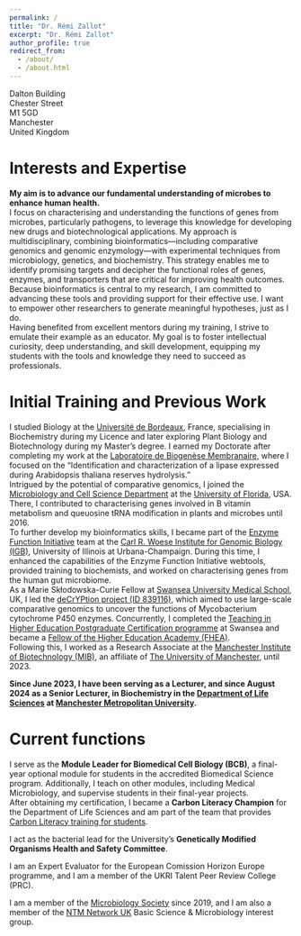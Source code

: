 ```yaml
---
permalink: /
title: "Dr. Rémi Zallot"
excerpt: "Dr. Rémi Zallot"
author_profile: true
redirect_from: 
  - /about/
  - /about.html
---
```

Dalton Building<br>
Chester Street<br>
M1 5GD<br>
Manchester<br>
United Kingdom


Interests and Expertise
======
**My aim is to advance our fundamental understanding of microbes to enhance human health.**<br />
I focus on characterising and understanding the functions of genes from microbes, particularly pathogens, to leverage this knowledge for developing new drugs and biotechnological applications. My approach is multidisciplinary, combining bioinformatics—including comparative genomics and genomic enzymology—with experimental techniques from microbiology, genetics, and biochemistry. This strategy enables me to identify promising targets and decipher the functional roles of genes, enzymes, and transporters that are critical for improving health outcomes.<br />
Because bioinformatics is central to my research, I am committed to advancing these tools and providing support for their effective use. I want to empower other researchers to generate meaningful hypotheses, just as I do.<br />
Having benefited from excellent mentors during my training, I strive to emulate their example as an educator. My goal is to foster intellectual curiosity, deep understanding, and skill development, equipping my students with the tools and knowledge they need to succeed as professionals.

Initial Training and Previous Work
======
I studied Biology at the <a href="https://www.u-bordeaux.fr">Université de Bordeaux</a>, France, specialising in Biochemistry during my Licence and later exploring Plant Biology and Biotechnology during my Master’s degree. I earned my Doctorate after completing my work at the <a href="https://www.biomemb.cnrs.fr">Laboratoire de Biogenèse Membranaire</a>, where I focused on the “Identification and characterization of a lipase expressed during Arabidopsis thaliana reserves hydrolysis.”<br />
Intrigued by the potential of comparative genomics, I joined the <a href="https://microcell.ufl.edu">Microbiology and Cell Science Department</a> at the <a href="https://www.ufl.edu">University of Florida</a>, USA. There, I contributed to characterising genes involved in B vitamin metabolism and queuosine tRNA modification in plants and microbes until 2016.<br />
To further develop my bioinformatics skills, I became part of the <a href="https://efi.igb.illinois.edu">Enzyme Function Initiative</a> team at the <a href="https://www.igb.illinois.edu">Carl R. Woese Institute for Genomic Biology (IGB)</a>, University of Illinois at Urbana-Champaign. During this time, I enhanced the capabilities of the Enzyme Function Initiative webtools, provided training to biochemists, and worked on characterising genes from the human gut microbiome.<br />
As a Marie Skłodowska-Curie Fellow at <a href="https://www.swansea.ac.uk/medicine/">Swansea University Medical School</a>, UK, I led the <a href="https://cordis.europa.eu/project/id/839116">deCrYPtion project (ID 839116)</a>, which aimed to use large-scale comparative genomics to uncover the functions of Mycobacterium cytochrome P450 enzymes. Concurrently, I completed the <a href="https://www.swansea.ac.uk/iss/salt/">Teaching in Higher Education Postgraduate Certification programme</a> at Swansea and became a <a href="https://www.advance-he.ac.uk/fellowship/fellowship">Fellow of the Higher Education Academy (FHEA)</a>.<br />
Following this, I worked as a Research Associate at the <a href="https://www.mib.manchester.ac.uk/">Manchester Institute of Biotechnology (MIB)</a>, an affiliate of <a href="https://www.manchester.ac.uk/">The University of Manchester</a>, until 2023.<br />

**Since June 2023, I have been serving as a Lecturer, and since August 2024 as a Senior Lecturer, in Biochemistry in the <a href="https://www.mmu.ac.uk/life-sciences/">Department of Life Sciences</a> at <a href="https://www.mmu.ac.uk/">Manchester Metropolitan University</a>.**

Current functions
======
I serve as the **Module Leader for Biomedical Cell Biology (BCB)**, a final-year optional module for students in the accredited Biomedical Science program. Additionally, I teach on other modules, including Medical Microbiology, and supervise students in their final-year projects.<br />
After obtaining my certification, I became a **Carbon Literacy Champion** for the Department of Life Sciences and am part of the team that provides <a href="https://www.mmu.ac.uk/sustainability/carbon-literacy">Carbon Literacy training for students</a>.

I act as the bacterial lead for the University’s **Genetically Modified Organisms Health and Safety Committee**.

I am an Expert Evaluator for the European Comission Horizon Europe programme, and I am a member of the UKRI Talent Peer Review College (PRC).

I am a member of the <a href="https://www.microbiologyresearch.org">Microbiology Society</a> since 2019, and I am also a member of the <a href="https://www.ntmnetworkuk.com/">NTM Network UK</a> Basic Science & Microbiology interest group.